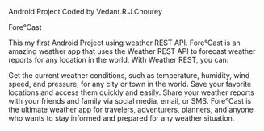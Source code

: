 Android Project Coded by Vedant.R.J.Chourey

Fore°Cast

This my first Android Project using weather REST API.
Fore°Cast is an amazing weather app that uses the Weather REST API to forecast weather reports for any location in the world. With Weather REST, you can:

Get the current weather conditions, such as temperature, humidity, wind speed, and pressure, for any city or town in the world. Save your favorite locations and access them quickly and easily. Share your weather reports with your friends and family via social media, email, or SMS. Fore°Cast is the ultimate weather app for travelers, adventurers, planners, and anyone who wants to stay informed and prepared for any weather situation.
